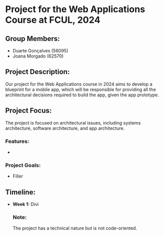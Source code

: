# Project for the Web Applications Course at FCUL, 2024

## Group Members:
- Duarte Gonçalves (56095)
- Joana Morgado (62570)

## Project Description:
Our project for the Web Applications course in 2024 aims to develop a blueprint for a mobile app, which will be responsible for providing all the architectural decisions required to build the app, given the app prototype.

## Project Focus:
The project is focused on architectural issues, including systems architecture, software architecture, and app architecture. 

### Features:
- 

### Project Goals:
- Filler

## Timeline:
- **Week 1:** Divi

  ### Note:
  The project has a technical nature but is not code-oriented. 
  
